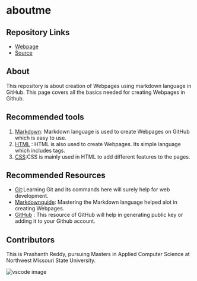 # aboutme



## Repository Links 

- [Webpage](https://prashanthr036.github.io/aboutme/) 
- [Source](https://github.com/prashanthr036/aboutme) 


## About

This repository is about creation of Webpages using markdown language in GitHub. This page covers all the basics needed for creating Webpages in Github. 


## Recommended tools

1. [Markdown](https://www.markdowntutorial.com/): Markdown language is used to create Webpages on GitHub which is easy to use.
1. [HTML](https://www.tutorialspoint.com/html/) : HTML is also used to create Webpages. Its simple language which includes tags.
1. [CSS](https://www.tutorialspoint.com/css/):CSS is mainly used in HTML to add different features to the pages.


## Recommended Resources

- [Git](https://www.tutorialspoint.com/git/):Learning Git and its commands here will surely help for web development.
- [Markdownguide](https://guides.github.com/features/mastering-markdown/): Mastering the Markdown language helped alot in creating Webpages. 
- [GitHub](https://help.github.com/articles/generating-a-new-ssh-key-and-adding-it-to-the-ssh-agent/) : This resource of GitHub will help in generating public key or adding it to your Github account.


## Contributors

This is Prashanth Reddy, pursuing Masters in Applied Computer Science at Northwest Missouri State University.


![vscode image](https://github.com/prashanthr036/aboutme/blob/master/prashanth.jpg?raw=true)
